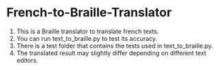 # French-to-Braille-Translator
1. This is a Braille translator to translate french texts.
2. You can run text_to_braille.py to test its accuracy.
3. There is a test folder that contains the tests used in text_to_braille.py.
4. The translated result may slightly differ depending on different text editors.
